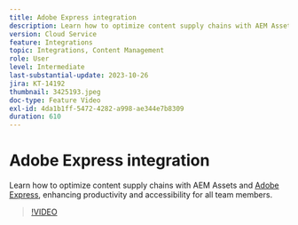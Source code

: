 ```yaml
---
title: Adobe Express integration
description: Learn how to optimize content supply chains with AEM Assets and Adobe Express, enhancing productivity and accessibility for all team members.
version: Cloud Service
feature: Integrations
topic: Integrations, Content Management
role: User
level: Intermediate
last-substantial-update: 2023-10-26
jira: KT-14192
thumbnail: 3425193.jpeg
doc-type: Feature Video
exl-id: 4da1b1ff-5472-4282-a998-ae344e7b8309
duration: 610
---
```

# Adobe Express integration

Learn how to optimize content supply chains with AEM Assets and [Adobe Express](https://www.adobe.com/express/), enhancing productivity and accessibility for all team members.

>[!VIDEO](https://video.tv.adobe.com/v/3425193/?learn=on)
